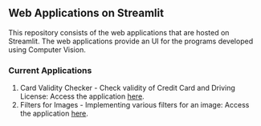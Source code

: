 ## Web Applications on Streamlit

This repository consists of the web applications that are hosted on Streamlit.
The web applications provide an UI for the programs developed using Computer Vision.

### Current Applications

1. Card Validity Checker - Check validity of Credit Card and Driving License: 
   Access the application [here](https://card-validity-check.streamlit.app/).
2. Filters for Images - Implementing various filters for an image: 
   Access the application [here](https://filtersforimages.streamlit.app/).
